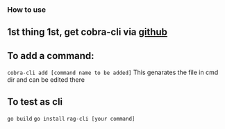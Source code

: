### How to use
## 1st thing 1st, get cobra-cli via [github](https://github.com/spf13/cobra-cli)

## To add a command:
`cobra-cli add [command name to be added]`
This genarates the file in cmd dir and can be edited there

## To test as cli
`go build`
`go install`
`rag-cli [your command]`
